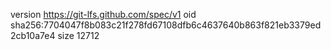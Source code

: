 version https://git-lfs.github.com/spec/v1
oid sha256:7704047f8b083c21f278fd67108dfb6c4637640b863f821eb3379ed2cb10a7e4
size 12712
